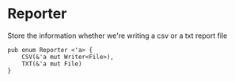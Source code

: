 # Reporter
Store the information whether we're writing a csv or a txt report file
```
pub enum Reporter <'a> {
    CSV(&'a mut Writer<File>),
    TXT(&'a mut File)
}
```
